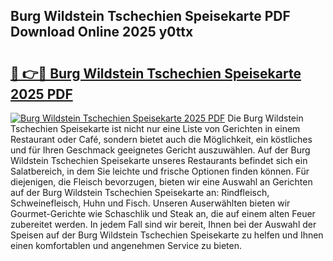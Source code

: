 ## Burg Wildstein Tschechien Speisekarte PDF Download Online 2025 y0ttx

# <h2><a href="http://gcef75.nevu.top/?p=Burg+Wildstein+Tschechien+Speisekarte">🔗 👉🔴 Burg Wildstein Tschechien Speisekarte 2025 PDF</a></h2>

[![Burg Wildstein Tschechien Speisekarte 2025 PDF](https://i.imgur.com/dBaPXMq.png)](http://gcef75.nevu.top/?p=Burg+Wildstein+Tschechien+Speisekarte)
Die Burg Wildstein Tschechien Speisekarte ist nicht nur eine Liste von Gerichten in einem Restaurant oder Café, sondern bietet auch die Möglichkeit, ein köstliches und für Ihren Geschmack geeignetes Gericht auszuwählen. Auf der Burg Wildstein Tschechien Speisekarte unseres Restaurants befindet sich ein Salatbereich, in dem Sie leichte und frische Optionen finden können. Für diejenigen, die Fleisch bevorzugen, bieten wir eine Auswahl an Gerichten auf der Burg Wildstein Tschechien Speisekarte an: Rindfleisch, Schweinefleisch, Huhn und Fisch. Unseren Auserwählten bieten wir Gourmet-Gerichte wie Schaschlik und Steak an, die auf einem alten Feuer zubereitet werden. In jedem Fall sind wir bereit, Ihnen bei der Auswahl der Speisen auf der Burg Wildstein Tschechien Speisekarte zu helfen und Ihnen einen komfortablen und angenehmen Service zu bieten.
